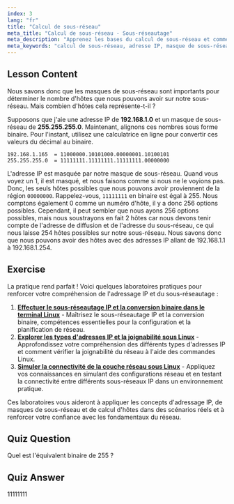 ```yaml
---
index: 3
lang: "fr"
title: "Calcul de sous-réseau"
meta_title: "Calcul de sous-réseau - Sous-réseautage"
meta_description: "Apprenez les bases du calcul de sous-réseau et comment calculer les hôtes disponibles sur un réseau. Comprenez l'adressage IP et les masques de sous-réseau pour les débutants. Commencez votre parcours Linux !"
meta_keywords: "calcul de sous-réseau, adresse IP, masque de sous-réseau, hôtes réseau, binaire, réseau Linux, tutoriel débutant, guide"
---
```


## Lesson Content

Nous savons donc que les masques de sous-réseau sont importants pour déterminer le nombre d'hôtes que nous pouvons avoir sur notre sous-réseau. Mais combien d'hôtes cela représente-t-il ?

Supposons que j'aie une adresse IP de **192.168.1.0** et un masque de sous-réseau de **255.255.255.0**. Maintenant, alignons ces nombres sous forme binaire. Pour l'instant, utilisez une calculatrice en ligne pour convertir ces valeurs du décimal au binaire.

```
192.168.1.165  = 11000000.10101000.00000001.10100101
255.255.255.0  = 11111111.11111111.11111111.00000000
```

L'adresse IP est masquée par notre masque de sous-réseau. Quand vous voyez un 1, il est masqué, et nous faisons comme si nous ne le voyions pas. Donc, les seuls hôtes possibles que nous pouvons avoir proviennent de la région `00000000`. Rappelez-vous, `11111111` en binaire est égal à 255. Nous comptons également 0 comme un numéro d'hôte, il y a donc 256 options possibles. Cependant, il peut sembler que nous ayons 256 options possibles, mais nous soustrayons en fait 2 hôtes car nous devons tenir compte de l'adresse de diffusion et de l'adresse du sous-réseau, ce qui nous laisse 254 hôtes possibles sur notre sous-réseau. Nous savons donc que nous pouvons avoir des hôtes avec des adresses IP allant de 192.168.1.1 à 192.168.1.254.

## Exercise

La pratique rend parfait ! Voici quelques laboratoires pratiques pour renforcer votre compréhension de l'adressage IP et du sous-réseautage :

1. **[Effectuer le sous-réseautage IP et la conversion binaire dans le terminal Linux](https://labex.io/fr/labs/linux-perform-ip-subnetting-and-binary-conversion-in-the-linux-terminal-592782)** - Maîtrisez le sous-réseautage IP et la conversion binaire, compétences essentielles pour la configuration et la planification de réseau.
2. **[Explorer les types d'adresses IP et la joignabilité sous Linux](https://labex.io/fr/labs/linux-explore-ip-address-types-and-reachability-in-linux-592780)** - Approfondissez votre compréhension des différents types d'adresses IP et comment vérifier la joignabilité du réseau à l'aide des commandes Linux.
3. **[Simuler la connectivité de la couche réseau sous Linux](https://labex.io/fr/labs/linux-simulate-network-layer-connectivity-in-linux-592752)** - Appliquez vos connaissances en simulant des configurations réseau et en testant la connectivité entre différents sous-réseaux IP dans un environnement pratique.

Ces laboratoires vous aideront à appliquer les concepts d'adressage IP, de masques de sous-réseau et de calcul d'hôtes dans des scénarios réels et à renforcer votre confiance avec les fondamentaux du réseau.

## Quiz Question

Quel est l'équivalent binaire de 255 ?

## Quiz Answer

11111111
